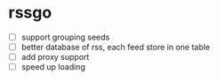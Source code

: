 # rssgo

- [ ] support grouping seeds
- [ ] better database of rss, each feed store in one table
- [ ] add proxy support
- [ ] speed up loading 
